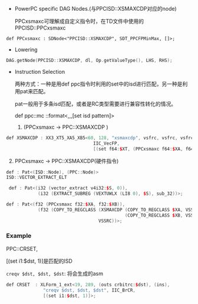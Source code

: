



- PowerPC specific DAG Nodes.(与PPCISD::XSMAXCDP对应的node)

  PPCxsmaxc可理解成自定义指令时，在TD文件中使用的PPCISD::PPCxsmaxc

```shell
def PPCxsmaxc : SDNode<"PPCISD::XSMAXCDP", SDT_PPCFPMinMax, []>;
```



- Lowering

```c++
DAG.getNode(PPCISD::XSMAXCDP, dl, Op.getValueType(), LHS, RHS);
```



- Instruction Selection

  两种方式：一种是用def ppc指令时利用的set中的isd进行匹配，另一种是利用pat来匹配。

  pat一般用于多条isd匹配，或者是RC类型需要进行兼容性转化的情况。

  def ppc::mc ::format<,,,[set isd pattern]>

  1. (PPCxsmaxc -> PPC::XSMAXCDP )

```c++
def XSMAXCDP : XX3_XT5_XA5_XB5<60, 128, "xsmaxcdp", vsfrc, vsfrc, vsfrc,
                                 IIC_VecFP,
                                 [(set f64:$XT, (PPCxsmaxc f64:$XA, f64:$XB))]>;
```



2. PPCxsmaxc -> PPC::XSMAXCDP(硬件指令)

```c++
def : Pat<(ISD::Node), (PPC::Node)>
ISD::VECTOR_EXTRACT_ELT

 def : Pat<(i32 (vector_extract v4i32:$S, 0)),
            (i32 (EXTRACT_SUBREG (VEXTUWLX (LI8 0), $S), sub_32))>;
```



```c++
def : Pat<(f32 (PPCxsmaxc f32:$XA, f32:$XB)),
            (f32 (COPY_TO_REGCLASS (XSMAXCDP (COPY_TO_REGCLASS $XA, VSSRC),
                                             (COPY_TO_REGCLASS $XB, VSSRC)),
                                   VSSRC))>;
```





### Example

PPC::CRSET,

 [(set i1:$dst, 1)]是匹配的ISD

`creqv $dst, $dst, $dst`: 将会生成的asm

```c++
def CRSET  : XLForm_1_ext<19, 289, (outs crbitrc:$dst), (ins),
              "creqv $dst, $dst, $dst", IIC_BrCR,
              [(set i1:$dst, 1)]>;
```





